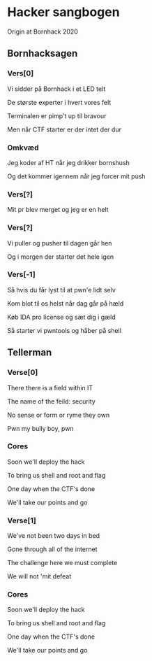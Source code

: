 # Hacker sangbogen
Origin at Bornhack 2020

## Bornhacksagen
### Vers[0]
Vi sidder på Bornhack i et LED telt

De største experter i hvert vores felt

Terminalen er pimp't up til bravour

Men når CTF starter er der intet der dur

### Omkvæd
Jeg koder af HT når jeg drikker bornshush

Og det kommer igennem når jeg forcer mit push

### Vers[?]
Mit pr blev merget og jeg er en helt


### Vers[?]
Vi puller og pusher til dagen går hen

Og i morgen der starter det hele igen


### Vers[-1]
Så hvis du får lyst til at pwn'e lidt selv

Kom blot til os helst når dag går på hæld

Køb IDA pro license og sæt dig i gæld

Så starter vi pwntools og håber på shell

## Tellerman
### Verse[0]
There there is a field within IT

The name of the feild: security

No sense or form or ryme they own

Pwn my bully boy, pwn

### Cores
Soon we'll deploy the hack

To bring us shell and root and flag

One day when the CTF's done

We'll take our points and go

### Verse[1]
We've not been two days in bed

Gone through all of the internet

The challenge here we must complete

We will not 'mit defeat

### Cores
Soon we'll deploy the hack

To bring us shell and root and flag

One day when the CTF's done

We'll take our points and go

